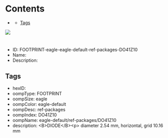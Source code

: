 



Contents
========

* [](#)
	* [Tags](#tags)
  
![][im]
# 

- ID: FOOTPRINT-eagle-eagle-default-ref-packages-DO41Z10
- Name: 
- Description: 

## Tags

- hexID: 
- oompType: FOOTPRINT
- oompSize: eagle
- oompColor: eagle-default
- oompDesc: ref-packages
- oompIndex: DO41Z10
- oompName: eagle-default/ref-packages/DO41Z10
- description: &lt;B&gt;DIODE&lt;/B&gt;&lt;p&gt;&#xD;
diameter 2.54 mm, horizontal, grid 10.16 mm



[im]: image.png
